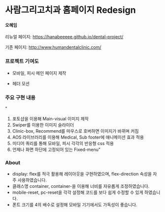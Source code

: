 # 사람그리고치과 홈페이지 Redesign
#### 오혜임

리뉴얼 페이지: https://hanabeeeee.github.io/dental-project/

기존 페이지: http://www.humandentalclinic.com/

### 프로젝트 기여도

  - 모바일, 피시 메인 페이지 제작

  - 헤더 모션

### 주요 구현 내용

"
  1. 포토샵을 이용해 Main-visual 이미지 제작
  2. Swiper를 이용한 이미지 슬라이더
  3. Clinic-box, Recommend를 마우스로 호버하면 이미지가 바뀌며 커짐
  4. AOS 라이브러리를 이용해 Medical, Sub footer에 애니메이션 효과 적용
  5. 미디어 쿼리를 통해 모바일, 피시 각각의 반응형 css 적용
  6. 언제나 화면 하단에 고정되어 있는 Fixed-menu"


### About

  - display: flex를 적극 활용해 레이아웃을 구현하였으며, flex-direction 속성을 자주 사용하였습니다.
  - 클래스명 container, container-을 이용해 너비를 자유롭게 조정하였습니다.
  - mobile-reset, pc-reset을 각각 설정해 코드를 보다 쉽게 수정할 수 있게 하였습니다.
  - 폰트 크기를 4의 배수로 설정해 모바일 기기에서도 가독성이 좋습니다.




